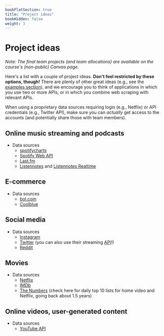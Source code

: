 ```yaml
---
bookFlatSection: true
title: "Project ideas"
bookHidden: false
weight: 3
---
```


# Project ideas

*Note: The final team projects (and team allocations) are available on the course's (non-public) Canvas page.*

Here's a list with a couple of project ideas. __Don't feel restricted by these options, though!__ There are plenty of other great ideas (e.g., see the [examples section](../../../examples)), and we encourage you to think of applications in which you use two or more APIs, or in which you combine web scraping with relevant APIs.

When using a proprietary data sources requiring login (e.g., Netflix) or API credentials (e.g., Twitter API), make sure you can *actually* get access to the accounts (and potentially share those with team members).



<!--Research Context

Skilling up in web scraping and APIs requires practice, and conducting a group project is a great way to learn more about any facet of data- or computer science. Choose one of the following questions to explore further or pitch your own one during one of the live meetings in the course!
-->

## Online music streaming and podcasts
- Data sources
  - [spotifycharts](https://spotifycharts.com/regional)
  - [Spotify Web API](https://developer.spotify.com/documentation/web-api/)
  - [Last.fm](https://last.fm)
  - [Listennotes](https://listennotes.com) and [Listennotes Realtime](https://listennotes.com/realtime)
  
<!--
- Potential research questions
  - Compare the rankings across countries throughout time (2017-2021)
      - How long do tracks typically stay in the top 200?
      - Are the Spotify top 200 charts similar to [YouTube Music charts](https://charts.youtube.com)?
      - What is the relative market share of music streaming in comparison to global figures?
      - Can tracks that fell off the track, bounce back and climb up the rankings again?
      - Do the total number of streams significantly fluctuate throughout time?
    - Can you find clusters of countries that share the same music taste?
-->

## E-commerce
- Data sources
  - [bol.com](bol.com)
  - [Coolblue](coolblue.nl)
<!--
- Potential business questions
   - Are our tech products priced lower than our competitors?
   - Are the same products on sale at the same time?
   - Are customer reviews comparable across platforms?
   - How are products ordered by default?
-->

## Social media
- Data sources
  - [Instagram](https://www.instagram.com)
  - [Twitter](https://www.twitter.com) (you can also use their streaming [API](https://developer.twitter.com/en/docs)!)
  - [Reddit](https://www.reddit.com/dev/api/)

## Movies
- Data sources
  - [Netflix](https://www.netflix.com/browse)
  - [IMDb](https://www.imdb.com)
  - [The Numbers](https://www.the-numbers.com/) (check here for daily top 10 lists for home video and Netflix, going back about 1.5 years) 
<!--
- Potential research questions
  - Which movie genres are most popular, and are most likely to be trending?
  - Are Netflix originals promoted more often on the homescreen than other movies?
  - Are the highest rated movies also the ones most popular on Netflix?
-->

## Online videos, user-generated content
- Data sources
  - [YouTube API](https://developers.google.com/youtube/v3)
<!--
- Potential research questions
  - What are the most popular types of YouTube channels in terms of views?
  - Did watchtime and views go up for these channels since the COVID-19 outbreak?
  - Do the channels with the most subscribers also earn the most? (e.g., see [Socialblade](https://socialblade.com/youtube/))
  - What factors play a role in determining the "Socialblade" channel grade?
  - How can you identify upcoming Youtubers that show great potential for an advertising partnership?
-->
